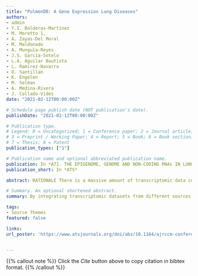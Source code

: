 ```yaml
---
title: "PulmonDB: A Gene Expression Lung Diseases"
authors:
- admin
- Y.I. Balderas-Martínez 
- M. Moretto 1, 
- A. Zayas-Del Moral 
- M. Maldonado 
- A. Munguía-Reyes 
- J.S. García-Sotelo 
- L.A. Aguilar Bautista 
- L. Ramirez-Navarro 
- O. Santillan
- K. Engelen 
- M. Selman 
- A. Medina-Rivera 
- J. Collado-Vides
date: "2021-02-12T00:00:00Z"

# Schedule page publish date (NOT publication's date).
publishDate: "2021-02-12T00:00:00Z"

# Publication type.
# Legend: 0 = Uncategorized; 1 = Conference paper; 2 = Journal article;
# 3 = Preprint / Working Paper; 4 = Report; 5 = Book; 6 = Book section;
# 7 = Thesis; 8 = Patent
publication_types: ["1"]

# Publication name and optional abbreviated publication name.
publication: In *A71. THE EPIGENOME, GENOME AND NON-CODING RNAs IN LUNG DISEASE*
publication_short: In *ATS*

abstract: RATIONALE There is a massive amount of transcriptomic data coming from microarrays and RNA-seq experiments, accumulated since the development of these technologies. Analyzing this data and integrate it to study a complex disease can be an overwhelming task, principally because it would require combining data from different technologies and platforms. Moreover, the lack of uniformity on experimental annotations in public databases such as Gene Expression Omnibus (GEO) adds to the challenge. By integrating transcriptomic datasets from different sources and their curated annotations, we developed an online web resource to facilitate the exploration of gene expression profiles of two respiratory diseases Idiopathic Pulmonary Fibrosis (IPF) and Chronic Obstructive Pulmonary Disease (COPD). This resource can be used to identify differentially expressed genes that replicate in different experiments. This project sets the foundation to integrate transcriptomics data of other respiratory diseases and smoker phenotypes facilitating the identification of common and divergent pathways that lead to a pathological state. METHODS To build the compendium we used COMMAND (Engelen K. et al, 2011), a software that allows the comparison and integration of transcriptomics data from different sources and platforms into a compendium. COMMAND has successfully been used to build transcriptome data compendia in bacteria (Engelen K. et al., 2011) and grapevine (Moretto M. et al., 2016). Using COMMAND we created PulmonDB, a human lung database that allows us to integrate, analyze and explore gene expression data from different sources by contrasting controls and patients using available clinical phenotypes (i.e. age, gender, the status of the disease, FEV1, etc.). We selected transcriptome experiments for IPF and COPD by querying in GEO and ArrayExpress with chosen keywords. Each experiment was downloaded, imported to COMMAND and the experimental conditions were annotated, the contrast group was selected, and data was normalized homogeneously to create PulmonDB. RESULTS PulmonDB is an exploratory web interface that contains IPF and COPD gene expression data; the platform will be expanded to include other abnormal lung phenotypes. This resource facilitates the exploration of gene expression profiles under different pathological conditions and allows the identification of co-expression patterns. CONCLUSIONS PulmonDB can help the scientific community to study which genes have a distinct expression profile related with a disease, explore the reproducibility across technologies and platforms, identify interesting co-expression patterns across diseases and to find relationships among distinct clinical or experimental variables. This abstract is funded by Fronteras 15 project, CONACYT

# Summary. An optional shortened abstract.
summary: By integrating transcriptomic datasets from different sources and their curated annotations, we developed an online web resource to facilitate the exploration of gene expression profiles of two respiratory diseases Idiopathic Pulmonary Fibrosis (IPF) and Chronic Obstructive Pulmonary Disease (COPD)

tags:
- Source Themes
featured: false

links:
url_poster: 'https://www.atsjournals.org/doi/abs/10.1164/ajrccm-conference.2018.197.1_MeetingAbstracts.A7686'


---
```


{{% callout note %}}
Click the *Cite* button above to copy citation in bibtex format.
{{% /callout %}}



